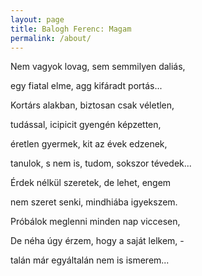 ```yaml
---
layout: page
title: Balogh Ferenc: Magam
permalink: /about/
---
```


Nem vagyok lovag, sem semmilyen daliás,

egy fiatal elme, agg kifáradt portás...

Kortárs alakban, biztosan csak véletlen,

tudással, icipicit gyengén képzetten,

éretlen gyermek, kit az évek edzenek,

tanulok, s nem is, tudom, sokszor tévedek...

Érdek nélkül szeretek, de lehet, engem

nem szeret senki, mindhiába igyekszem.

Próbálok meglenni minden nap viccesen,

De néha úgy érzem, hogy a saját lelkem, -

talán már egyáltalán nem is ismerem...
